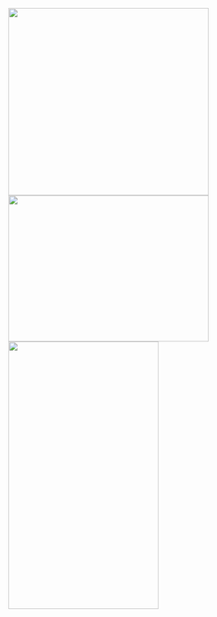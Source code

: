 
<p float="left">
  
<img src="https://user-images.githubusercontent.com/6796645/106355730-ea7fd100-630a-11eb-8881-74e453da4d5e.png" width="400" height="374">
<img src="https://user-images.githubusercontent.com/6796645/106355731-eb186780-630a-11eb-991f-7a6fa78b58fb.png" width="400" height="292">
<img src="https://user-images.githubusercontent.com/6796645/106355733-eb186780-630a-11eb-97e1-56e2dbe6f603.png" width="300" height="534">



</p>
